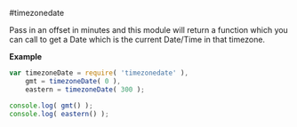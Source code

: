 #timezonedate

Pass in an offset in minutes and this module will return a function which you can call to get a Date
which is the current Date/Time in that timezone.

**Example**  
```javascript
var timezoneDate = require( 'timezonedate' ),
    gmt = timezoneDate( 0 ),
    eastern = timezoneDate( 300 );

console.log( gmt() );
console.log( eastern() );
```

